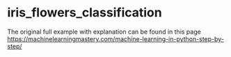 # iris_flowers_classification

The original full example with explanation can be found in this page https://machinelearningmastery.com/machine-learning-in-python-step-by-step/
